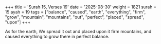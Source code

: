 +++
title = 'Surah 15, Verses 19'
date = '2025-08-30'
weight = 1821
surah = 15
ayah = 19
tags = ["balance", "caused", "earth", "everything", "firm", "grow", "mountain", "mountains", "out", "perfect", "placed", "spread", "upon"]
+++

As for the earth, We spread it out and placed upon it firm mountains, and caused everything to grow there in perfect balance.